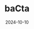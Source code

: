 ---  
layout: startup_page  
title: "baCta"  
id: "bacta.life"  
permalink: "/bactabacta.life10102024/"  
website: "https://www.bacta.life"  
funding_round: "Pre-Seed"  
funding_amount: "€3.3M"  
investors: "OVNI Capital, another.vc, Kima Ventures, Sharpstone Capital, Thibaud Elziere, Hexa team members, Nicolas Morin"  
about: "baCta uses genetic engineering to produce natural rubber using engineered bacteria, offering a sustainable and potentially hypoallergenic alternative to traditional methods. Their process aims for carbon neutrality and utilizes a renewable feedstock, currently glucose but with plans to diversify. The company's initial market focus is on luxury goods, with plans to expand into industrial applications."  
markets: "Biotechnology, Materials Science, Sustainable Materials"  
hq: "Paris, Île-de-France, France"  
founded_year: "2024"  
linkedin: "https://fr.linkedin.com/company/bactabio"  
twitter: ""  
instagram: ""  
facebook: ""  
crunchbase: "https://www.crunchbase.com/organization/bacta?utm_source=linkedin&utm_medium=referral&utm_campaign=linkedin_companies&utm_content=profile_cta_anon&trk=funding_crunchbase"  
pitchbook: "https://pitchbook.com/profiles/company/599881-33"  

date_display: "10-Oct-2024"  
date: "2024-10-10"

# SEO Optimization  
meta_title: "baCta - Pre-Seed Funding (€3.3M)"  
meta_description: "baCta, baCta uses genetic engineering to produce natural rubber using engineered bacteria, offering a sustainable and potentially hypoallergenic alternative ..."  
meta_keywords: "baCta, Biotechnology, Materials Science, Sustainable Materials, Pre-Seed funding"  
canonical_url: "https://startup.projectstartups.com/bactabacta.life10102024/"  
---
